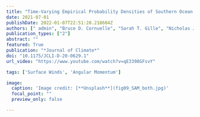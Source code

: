 ```yaml
---
title: "Time-Varying Empirical Probability Densities of Southern Ocean Surface Winds: Linking the Leading Mode to SAM and Quantifying Wind Product Differences"
date: 2021-07-01
publishDate: 2022-01-07T22:51:28.218604Z
authors: [" admin", "Bruce D. Cornuelle", "Sarah T. Gille", "Nicholas J. Lutsko"]
publication_types: ["2"]
abstract: ""
featured: True
publication: "*Journal of Climate*"
doi: "10.1175/JCLI-D-20-0629.1"
url_video: "https://www.youtube.com/watch?v=qE3398GFsvY"

tags: ['Surface Winds', 'Angular Momentum']

image:
  caption: 'Image credit: [**Unsplash**](fig09_SAM_both.jpg)'
  focal_point: ""
  preview_only: false

---
```


